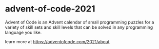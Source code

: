 # advent-of-code-2021

Advent of Code is an Advent calendar of small programming puzzles for a variety of skill sets and skill levels that can be solved in any programming language you like.

learn more at https://adventofcode.com/2021/about